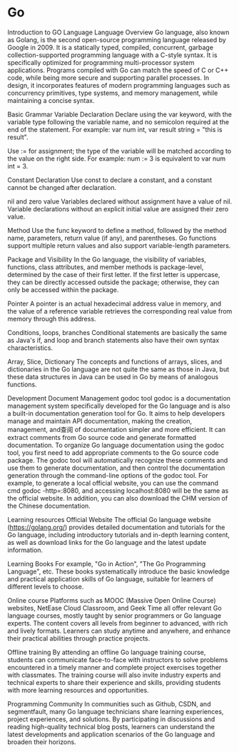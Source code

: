 # Go

Introduction to GO Language
Language Overview
Go language, also known as Golang, is the second open-source programming language released by Google in 2009. It is a statically typed, compiled, concurrent, garbage collection-supported programming language with a C-style syntax. It is specifically optimized for programming multi-processor system applications. Programs compiled with Go can match the speed of C or C++ code, while being more secure and supporting parallel processes. In design, it incorporates features of modern programming languages such as concurrency primitives, type systems, and memory management, while maintaining a concise syntax.

Basic Grammar
Variable Declaration
Declare using the var keyword, with the variable type following the variable name, and no semicolon required at the end of the statement. For example: var num int, var result string = "this is result".

Use := for assignment; the type of the variable will be matched according to the value on the right side. For example: num := 3 is equivalent to var num int = 3.

Constant Declaration
Use const to declare a constant, and a constant cannot be changed after declaration.

nil and zero value
Variables declared without assignment have a value of nil. Variable declarations without an explicit initial value are assigned their zero value.

Method
Use the func keyword to define a method, followed by the method name, parameters, return value (if any), and parentheses. Go functions support multiple return values and also support variable-length parameters.

Package and Visibility
In the Go language, the visibility of variables, functions, class attributes, and member methods is package-level, determined by the case of their first letter. If the first letter is uppercase, they can be directly accessed outside the package; otherwise, they can only be accessed within the package.

Pointer
A pointer is an actual hexadecimal address value in memory, and the value of a reference variable retrieves the corresponding real value from memory through this address.

Conditions, loops, branches
Conditional statements are basically the same as Java's if, and loop and branch statements also have their own syntax characteristics.

Array, Slice, Dictionary
The concepts and functions of arrays, slices, and dictionaries in the Go language are not quite the same as those in Java, but these data structures in Java can be used in Go by means of analogous functions.

Development Document Management
godoc tool
godoc is a documentation management system specifically developed for the Go language and is also a built-in documentation generation tool for Go. It aims to help developers manage and maintain API documentation, making the creation, management, and查阅 of documentation simpler and more efficient. It can extract comments from Go source code and generate formatted documentation. To organize Go language documentation using the godoc tool, you first need to add appropriate comments to the Go source code package. The godoc tool will automatically recognize these comments and use them to generate documentation, and then control the documentation generation through the command-line options of the godoc tool. For example, to generate a local official website, you can use the command cmd godoc -http=:8080, and accessing localhost:8080 will be the same as the official website. In addition, you can also download the CHM version of the Chinese documentation.

Learning resources
Official Website
The official Go language website (https://golang.org/) provides detailed documentation and tutorials for the Go language, including introductory tutorials and in-depth learning content, as well as download links for the Go language and the latest update information.

Learning Books
For example, "Go in Action", "The Go Programming Language", etc. These books systematically introduce the basic knowledge and practical application skills of Go language, suitable for learners of different levels to choose.

Online course
Platforms such as MOOC (Massive Open Online Course) websites, NetEase Cloud Classroom, and Geek Time all offer relevant Go language courses, mostly taught by senior programmers or Go language experts. The content covers all levels from beginner to advanced, with rich and lively formats. Learners can study anytime and anywhere, and enhance their practical abilities through practice projects.

Offline training
By attending an offline Go language training course, students can communicate face-to-face with instructors to solve problems encountered in a timely manner and complete project exercises together with classmates. The training course will also invite industry experts and technical experts to share their experience and skills, providing students with more learning resources and opportunities.

Programming Community
In communities such as Github, CSDN, and segmentfault, many Go language technicians share learning experiences, project experiences, and solutions. By participating in discussions and reading high-quality technical blog posts, learners can understand the latest developments and application scenarios of the Go language and broaden their horizons.
